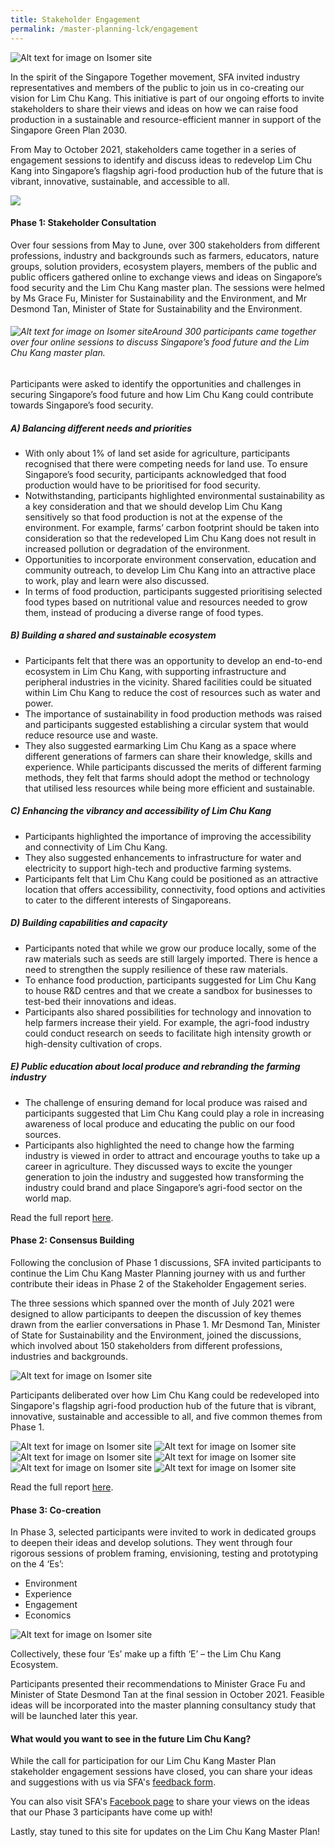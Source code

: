 ```yaml
---
title: Stakeholder Engagement
permalink: /master-planning-lck/engagement
---
```

![Alt text for image on Isomer site](/images/Stakeholder%20Engagement.png)

In the spirit of the Singapore Together movement, SFA invited industry representatives and members of the public to join us in co-creating our vision for Lim Chu Kang. This initiative is part of our ongoing efforts to invite stakeholders to share their views and ideas on how we can raise food production in a sustainable and resource-efficient manner in support of the Singapore Green Plan 2030.

From May to October 2021, stakeholders came together in a series of engagement sessions to identify and discuss ideas to redevelop Lim Chu Kang into Singapore’s flagship agri-food production hub of the future that is vibrant, innovative, sustainable, and accessible to all.

![](/images/lckmp%20roadmap%20draft%202.jpg)

#### **Phase 1: Stakeholder Consultation**

Over four sessions from May to June, over 300 stakeholders from different professions, industry and backgrounds such as farmers, educators, nature groups, solution providers, ecosystem players, members of the public and public officers gathered online to exchange views and ideas on Singapore’s food security and the Lim Chu Kang master plan. The sessions were helmed by Ms Grace Fu, Minister for Sustainability and the Environment, and Mr Desmond Tan, Minister of State for Sustainability and the Environment.
 
######  ![Alt text for image on Isomer site](/images/phase%201.png)Around 300 participants came together over four online sessions to discuss Singapore’s food future and the Lim Chu Kang master plan.  
 
 Participants were asked to identify the opportunities and challenges in securing Singapore’s food future and how Lim Chu Kang could contribute towards Singapore’s food security.  
 
##### A) Balancing different needs and priorities
* With only about 1% of land set aside for agriculture, participants recognised that there were competing needs for land use. To ensure Singapore’s food security, participants acknowledged that food production would have to be prioritised for food security.
* Notwithstanding, participants highlighted environmental sustainability as a key consideration and that we should develop Lim Chu Kang sensitively so that food production is not at the expense of the environment. For example, farms’ carbon footprint should be taken into consideration so that the redeveloped Lim Chu Kang does not result in increased pollution or degradation of the environment.
* Opportunities to incorporate environment conservation, education and community outreach, to develop Lim Chu Kang into an attractive place to work, play and learn were also discussed.
* In terms of food production, participants suggested prioritising selected food types based on nutritional value and resources needed to grow them, instead of producing a diverse range of food types.

##### B) Building a shared and sustainable ecosystem 
* Participants felt that there was an opportunity to develop an end-to-end ecosystem in Lim Chu Kang, with supporting infrastructure and peripheral industries in the vicinity. Shared facilities could be situated within Lim Chu Kang to reduce the cost of resources such as water and power.
* The importance of sustainability in food production methods was raised and participants suggested establishing a circular system that would reduce resource use and waste.
* They also suggested earmarking Lim Chu Kang as a space where different generations of farmers can share their knowledge, skills and experience. While participants discussed the merits of different farming methods, they felt that farms should adopt the method or technology that utilised less resources while being more efficient and sustainable.

##### C) Enhancing the vibrancy and accessibility of Lim Chu Kang
* Participants highlighted the importance of improving the accessibility and connectivity of Lim Chu Kang.
* They also suggested enhancements to infrastructure for water and electricity to support high-tech and productive farming systems.
* Participants felt that Lim Chu Kang could be positioned as an attractive location that offers accessibility, connectivity, food options and activities to cater to the different interests of Singaporeans.

##### D) Building capabilities and capacity 
* Participants noted that while we grow our produce locally, some of the raw materials such as seeds are still largely imported. There is hence a need to strengthen the supply resilience of these raw materials.
* To enhance food production, participants suggested for Lim Chu Kang to house R&D centres and that we create a sandbox for businesses to test-bed their innovations and ideas.
* Participants also shared possibilities for technology and innovation to help farmers increase their yield. For example, the agri-food industry could conduct research on seeds to facilitate high intensity growth or high-density cultivation of crops.

##### E) Public education about local produce and rebranding the farming industry
* The challenge of ensuring demand for local produce was raised and participants suggested that Lim Chu Kang could play a role in increasing awareness of local produce and educating the public on our food sources.
* Participants also highlighted the need to change how the farming industry is viewed in order to attract and encourage youths to take up a career in agriculture. They discussed ways to excite the younger generation to join the industry and suggested how transforming the industry could brand and place Singapore’s agri-food sector on the world map.

Read the full report [here](/files/Summary%20of%20LCKMP%20Phase%201%20Discussions%20.pdf).

#### Phase 2: Consensus Building 

Following the conclusion of Phase 1 discussions, SFA invited participants to continue the Lim Chu Kang Master Planning journey with us and further contribute their ideas in Phase 2 of the Stakeholder Engagement series.

The three sessions which spanned over the month of July 2021 were designed to allow participants to deepen the discussion of key themes drawn from the earlier conversations in Phase 1. Mr Desmond Tan, Minister of State for Sustainability and the Environment, joined the discussions, which involved about 150 stakeholders from different professions, industries and backgrounds. 

![Alt text for image on Isomer site](/images/LCKMP%20Phase%202.jpg)

Participants deliberated over how Lim Chu Kang could be redeveloped into Singapore's flagship agri-food production hub of the future that is vibrant, innovative, sustainable and accessible to all, and five common themes from Phase 1.

![Alt text for image on Isomer site](/images/Phase%202-1.jpg)
![Alt text for image on Isomer site](/images/Phase%202-11.png)
![Alt text for image on Isomer site](/images/Phase%202-2.png)
![Alt text for image on Isomer site](/images/Phase%202-4.png)
![Alt text for image on Isomer site](/images/Phase%202-5.png)
![Alt text for image on Isomer site](/images/Phase2-6.png)

Read the full report [here](/files/LCKMP%20Phase%202%20Summary.pdf).

#### Phase 3: Co-creation

In Phase 3, selected participants were invited to work in dedicated groups to deepen their ideas and develop solutions. They went through four rigorous sessions of problem framing, envisioning, testing and prototyping on the 4 ‘Es’:
* Environment
* Experience
* Engagement
* Economics

![Alt text for image on Isomer site](/images/Phase%203%20themes.png)

Collectively, these four ‘Es’ make up a fifth ‘E’ – the Lim Chu Kang Ecosystem. 

Participants presented their recommendations to Minister Grace Fu and Minister of State Desmond Tan at the final session in October 2021. Feasible ideas will be incorporated into the master planning consultancy study that will be launched later this year. 

#### What would you want to see in the future Lim Chu Kang?

While the call for participation for our Lim Chu Kang Master Plan stakeholder engagement sessions have closed, you can share your ideas and suggestions with us via SFA's [feedback form](https://sfa.gov.sg/feedback.).

You can also visit SFA's [Facebook page](https://www.facebook.com/SGFoodAgency/) to share your views on the ideas that our Phase 3 participants have come up with!

Lastly, stay tuned to this site for updates on the Lim Chu Kang Master Plan!